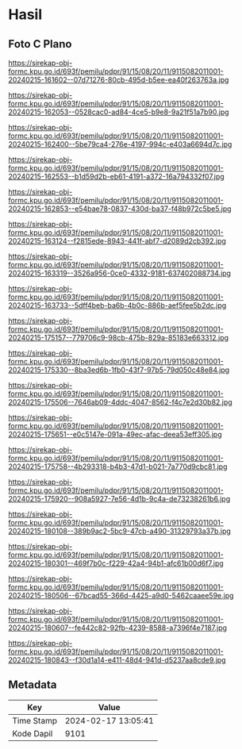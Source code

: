 # Hasil

## Foto C Plano

https://sirekap-obj-formc.kpu.go.id/693f/pemilu/pdpr/91/15/08/20/11/9115082011001-20240215-161602--07d71276-80cb-495d-b5ee-ea40f263763a.jpg

https://sirekap-obj-formc.kpu.go.id/693f/pemilu/pdpr/91/15/08/20/11/9115082011001-20240215-162053--0528cac0-ad84-4ce5-b9e8-9a21f51a7b90.jpg

https://sirekap-obj-formc.kpu.go.id/693f/pemilu/pdpr/91/15/08/20/11/9115082011001-20240215-162400--5be79ca4-276e-4197-994c-e403a6694d7c.jpg

https://sirekap-obj-formc.kpu.go.id/693f/pemilu/pdpr/91/15/08/20/11/9115082011001-20240215-162553--b1d59d2b-eb61-4191-a372-16a794332f07.jpg

https://sirekap-obj-formc.kpu.go.id/693f/pemilu/pdpr/91/15/08/20/11/9115082011001-20240215-162853--e54bae78-0837-430d-ba37-f48b972c5be5.jpg

https://sirekap-obj-formc.kpu.go.id/693f/pemilu/pdpr/91/15/08/20/11/9115082011001-20240215-163124--f2815ede-8943-441f-abf7-d2089d2cb392.jpg

https://sirekap-obj-formc.kpu.go.id/693f/pemilu/pdpr/91/15/08/20/11/9115082011001-20240215-163319--3526a956-0ce0-4332-9181-637402088734.jpg

https://sirekap-obj-formc.kpu.go.id/693f/pemilu/pdpr/91/15/08/20/11/9115082011001-20240215-163733--5dff4beb-ba6b-4b0c-886b-aef5fee5b2dc.jpg

https://sirekap-obj-formc.kpu.go.id/693f/pemilu/pdpr/91/15/08/20/11/9115082011001-20240215-175157--779706c9-98cb-475b-829a-85183e663312.jpg

https://sirekap-obj-formc.kpu.go.id/693f/pemilu/pdpr/91/15/08/20/11/9115082011001-20240215-175330--8ba3ed6b-1fb0-43f7-97b5-79d050c48e84.jpg

https://sirekap-obj-formc.kpu.go.id/693f/pemilu/pdpr/91/15/08/20/11/9115082011001-20240215-175506--7646ab09-4ddc-4047-8562-f4c7e2d30b82.jpg

https://sirekap-obj-formc.kpu.go.id/693f/pemilu/pdpr/91/15/08/20/11/9115082011001-20240215-175651--e0c5147e-091a-49ec-afac-deea53eff305.jpg

https://sirekap-obj-formc.kpu.go.id/693f/pemilu/pdpr/91/15/08/20/11/9115082011001-20240215-175758--4b293318-b4b3-47d1-b021-7a770d9cbc81.jpg

https://sirekap-obj-formc.kpu.go.id/693f/pemilu/pdpr/91/15/08/20/11/9115082011001-20240215-175920--908a5927-7e56-4d1b-9c4a-de73238261b6.jpg

https://sirekap-obj-formc.kpu.go.id/693f/pemilu/pdpr/91/15/08/20/11/9115082011001-20240215-180108--389b9ac2-5bc9-47cb-a490-31329793a37b.jpg

https://sirekap-obj-formc.kpu.go.id/693f/pemilu/pdpr/91/15/08/20/11/9115082011001-20240215-180301--469f7b0c-f229-42a4-94b1-afc61b00d6f7.jpg

https://sirekap-obj-formc.kpu.go.id/693f/pemilu/pdpr/91/15/08/20/11/9115082011001-20240215-180506--67bcad55-366d-4425-a9d0-5462caaee59e.jpg

https://sirekap-obj-formc.kpu.go.id/693f/pemilu/pdpr/91/15/08/20/11/9115082011001-20240215-180607--fe442c82-92fb-4239-8588-a7396f4e7187.jpg

https://sirekap-obj-formc.kpu.go.id/693f/pemilu/pdpr/91/15/08/20/11/9115082011001-20240215-180843--f30d1a14-e411-48d4-941d-d5237aa8cde9.jpg


## Metadata

| Key        | Value               |
| ---------- | ------------------- |
| Time Stamp | 2024-02-17 13:05:41 |
| Kode Dapil | 9101                |



